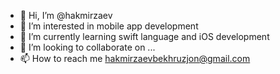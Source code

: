 - 👋 Hi, I’m @hakmirzaev
- 👀 I’m interested in mobile app development
- 🌱 I’m currently learning swift language and iOS development
- 💞️ I’m looking to collaborate on ...
- 📫 How to reach me hakmirzaevbekhruzjon@gmail.com

<!---
hakmirzaev/hakmirzaev is a ✨ special ✨ repository because its `README.md` (this file) appears on your GitHub profile.
You can click the Preview link to take a look at your changes.
--->
